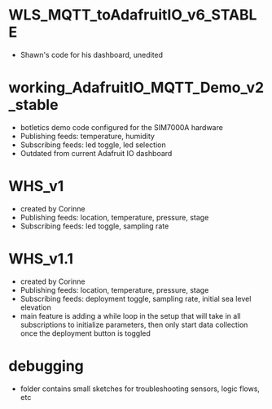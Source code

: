 # WLS_MQTT_toAdafruitIO_v6_STABLE
- Shawn's code for his dashboard, unedited

# working_AdafruitIO_MQTT_Demo_v2_stable
- botletics demo code configured for the SIM7000A hardware
- Publishing feeds: temperature, humidity
- Subscribing feeds: led toggle, led selection
- Outdated from current Adafruit IO dashboard

# WHS_v1
- created by Corinne
- Publishing feeds: location, temperature, pressure, stage
- Subscribing feeds: led toggle, sampling rate

# WHS_v1.1
- created by Corinne
- Publishing feeds: location, temperature, pressure, stage
- Subscribing feeds: deployment toggle, sampling rate, initial sea level elevation
- main feature is adding a while loop in the setup that will take in all subscriptions
to initialize parameters, then only start data collection once the deployment button
is toggled

# debugging
- folder contains small sketches for troubleshooting sensors, logic flows, etc